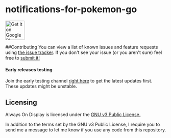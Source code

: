 # notifications-for-pokemon-go

<a href="https://play.google.com/store/apps/details?id=com.tomer.poke.notifier">
    <img alt="Get it on Google Play"
        height="60"
        src="https://play.google.com/intl/en_us/badges/images/generic/en-play-badge.png" />
</a>


##Contributing
You can view a list of known issues and feature requests using [the issue tracker](
https://github.com/rosenpin/notifications-for-pokemon-go/issues). If you don't see your issue (or you
aren't sure) feel free to [submit it!](https://github.com/rosenpin/notifications-for-pokemon-go/issues/new)

#### Early releases testing
Join the early testing channel [right here](https://play.google.com/apps/testing/com.tomer.poke.notifier) to get the latest updates first. These updates might be unstable.

## Licensing
Always On Display is licensed under the [GNU v3 Public License.](LICENSE)

In addition to the terms set by the GNU v3 Public License, I require you to send me a message to let me know if you use
any code from this repository.
